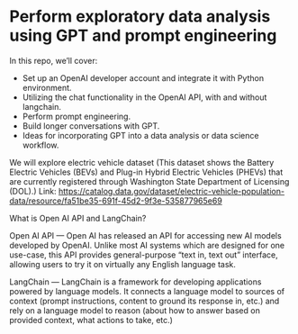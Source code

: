 # Perform exploratory data analysis using GPT and prompt engineering

In this repo, we’ll cover:

* Set up an OpenAI developer account and integrate it with Python environment.
* Utilizing the chat functionality in the OpenAI API, with and without langchain.
* Perform prompt engineering.
* Build longer conversations with GPT.
* Ideas for incorporating GPT into a data analysis or data science workflow.

We will explore electric vehicle dataset (This dataset shows the Battery Electric Vehicles (BEVs) and Plug-in Hybrid Electric Vehicles (PHEVs) that are currently registered through Washington State Department of Licensing (DOL).) Link: https://catalog.data.gov/dataset/electric-vehicle-population-data/resource/fa51be35-691f-45d2-9f3e-535877965e69

What is Open AI API and LangChain?

Open AI API — Open AI has released an API for accessing new AI models developed by OpenAI. Unlike most AI systems which are designed for one use-case, this API provides general-purpose “text in, text out” interface, allowing users to try it on virtually any English language task.

LangChain — LangChain is a framework for developing applications powered by language models. It connects a language model to sources of context (prompt instructions, content to ground its response in, etc.) and rely on a language model to reason (about how to answer based on provided context, what actions to take, etc.)
